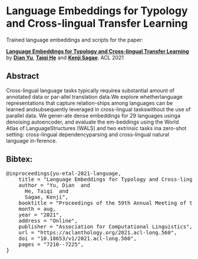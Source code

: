 # Language Embeddings for Typology and Cross-lingual Transfer Learning

Trained language embeddings and scripts for the paper:

[**Language Embeddings for Typology and Cross-lingual Transfer Learning**](https://aclanthology.org/2021.acl-long.560.pdf) by [**Dian Yu**](), [**Taiqi He**]() and [**Kenji Sagae**](). ACL 2021


## Abstract
Cross-lingual language tasks typically requirea substantial amount of annotated data or par-allel  translation  data.We  explore  whetherlanguage representations that capture relation-ships  among  languages  can  be  learned  andsubsequently leveraged in cross-lingual taskswithout  the  use  of  parallel  data.   We  gener-ate dense embeddings for 29 languages usinga denoising autoencoder, and evaluate the em-beddings using the World Atlas of LanguageStructures (WALS) and two extrinsic tasks ina zero-shot setting:  cross-lingual dependencyparsing and cross-lingual natural language in-ference.


## Bibtex:
<pre>
@inproceedings{yu-etal-2021-language,
    title = "Language Embeddings for Typology and Cross-lingual Transfer Learning",
    author = "Yu, Dian  and
      He, Taiqi  and
      Sagae, Kenji",
    booktitle = "Proceedings of the 59th Annual Meeting of the Association for Computational Linguistics and the 11th International Joint Conference on Natural Language Processing (Volume 1: Long Papers)",
    month = aug,
    year = "2021",
    address = "Online",
    publisher = "Association for Computational Linguistics",
    url = "https://aclanthology.org/2021.acl-long.560",
    doi = "10.18653/v1/2021.acl-long.560",
    pages = "7210--7225",
}
</pre>
